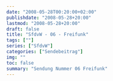 ```yaml
---
date: "2008-05-28T00:20:00+02:00"
publishdate: "2008-05-28+20:00"
lastmod: "2008-05-28+20:00"
draft: false
title: "SfdvW - 06 - Freifunk"
tags: [""]
series: ["SfdvW"]
categories: ["Sendebeitrag"]
img: ""
toc: false
summary: "Sendung Nummer 06 Freifunk"
---
```


<div id="example"></div>
<script src="https://cdn.podlove.org/web-player/embed.js"></script>
<script>
  podlovePlayer('#example', '/blog/sfdvw06.json');
</script>
